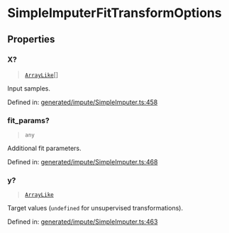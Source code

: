 # SimpleImputerFitTransformOptions

## Properties

### X?

> [`ArrayLike`](../types/ArrayLike.md)[]

Input samples.

Defined in:  [generated/impute/SimpleImputer.ts:458](https://github.com/transitive-bullshit/scikit-learn-ts/blob/122b3c0/packages/sklearn/src/generated/impute/SimpleImputer.ts#L458)

### fit\_params?

> `any`

Additional fit parameters.

Defined in:  [generated/impute/SimpleImputer.ts:468](https://github.com/transitive-bullshit/scikit-learn-ts/blob/122b3c0/packages/sklearn/src/generated/impute/SimpleImputer.ts#L468)

### y?

> [`ArrayLike`](../types/ArrayLike.md)

Target values (`undefined` for unsupervised transformations).

Defined in:  [generated/impute/SimpleImputer.ts:463](https://github.com/transitive-bullshit/scikit-learn-ts/blob/122b3c0/packages/sklearn/src/generated/impute/SimpleImputer.ts#L463)
